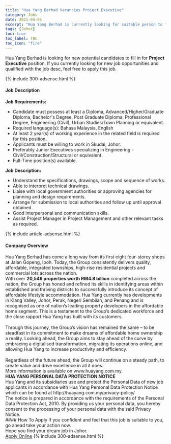 ```yaml
---
title: "Hua Yang Berhad Vacancies Project Executive" 
category: Jobs 
date: 2021-04-05 
excerpt: "Hua Yang Berhad is currently looking for suitable person to fill in the Project Executive which based in Johor" 
tags: [Johor] 
toc: true 
toc_label: TOC 
toc_icon: "fire" 
--- 
```


<p>Hua Yang Berhad is looking for new potential candidates to fill in for <b>Project Executive</b> position. If you currently looking for new job opportunities and qualified with the job desc, feel free to apply this job.
</p>{% include 300-adsense.html %} 
<div><div><h4>Job Description</h4></div><div><div><span><div><div><strong>Job Requirements:</strong></div><ul><li>Candidate must possess at least a Diploma, Advanced/Higher/Graduate Diploma, Bachelor's Degree, Post Graduate Diploma, Professional Degree, Engineering (Civil), Urban Studies/Town Planning or equivalent.</li><li>Required language(s): Bahasa Malaysia, English</li><li>At least 2 year(s) of working experience in the related field is required for this position.</li><li>Applicants must be willing to work in Skudai, Johor.</li><li>Preferably Junior Executives specializing in Engineering - Civil/Construction/Structural or equivalent.</li><li>Full-Time position(s) available.</li></ul><div><strong>Job Description:</strong></div><ul><li>Understand the specifications, drawings, scope and sequence of works.</li><li>Able to interpret technical drawings.</li><li>Liaise with local government authorities or approving agencies for planning and design requirements.</li><li>Arrange for submission to local authorities and follow up until approval obtained.</li><li>Good interpersonal and communication skills.</li><li>Assist Project Manager in Project Management and other relevant tasks as required.</li></ul></div></span></div></div></div> 
{% include article-adsense.html %} 
<div><div><h4>Company Overview</h4></div><div><div><span><div><div>
<div>
		Hua Yang Berhad has come a long way from its first eight four-storey shops at Jalan Gopeng, Ipoh. Today, the Group consistently delivers quality, affordable, integrated townships, high-rise residential projects and commercial lots across the nation.</div>
<div>
		With over <strong>20,549 properties worth RM4.8 billion</strong> completed across the nation, the Group has honed and refined its skills in identifying areas within established and thriving districts to successfully introduce its concept of affordable lifestyle accommodation. Hua Yang currently has developments in Klang Valley, Johor, Perak, Negeri Sembilan, and Penang and is recognised as one of nation&#8217;s leading property developers in the affordable home segment. This is a testament to the Group&#8217;s dedicated workforce and the close rapport Hua Yang has built with its customers.</div>
<div>
<br>
		Through this journey, the Group&#8217;s vision has remained the same &#8211; to be steadfast in its commitment to make dreams of affordable home ownership a reality. Looking ahead, the Group aims to stay ahead of the curve by embracing a digitalised transformation, migrating its operations online, and allowing Hua Yang to increase productivity and efficiency.</div>
<div>
<br>
		Regardless of the future ahead, the Group will continue on a steady path, to create value and drive excellence in all it does.</div>
<div>
		More information is available on www.huayang.com.my.</div>
</div>
<div>
<strong>HUA YANG PERSONAL DATA PROTECTION NOTICE</strong></div>
<div>
	Hua Yang and its subsidiaries use and protect the Personal Data of new job applicants in accordance with Hua Yang Personal Data Protection Notice which can be found at&#160;http://huayang.com.my/privacy-policy/</div>
<div>
	The notice is prepared in accordance with the requirements of the Personal Data Protection Act, 2010. By providing us your personal data, you hereby consent to the processing of your personal data with the said Privacy Notice.</div></div></span></div></div></div> 
#### How To Apply 
If you confident and feel that this job is suitable to you, go ahead take your action now. <br/> 
Hope you find your dream job in Johor. <br/> 
<a href="https://www.jobstreet.com.my/en/job/project-executive-4526025?jobId=jobstreet-my-job-4526025&" class="btn btn--info" target="_blank" rel="nofollow noopenner">Apply Online</a> 
{% include 300-adsense.html %} 